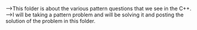 -->This folder is about the various pattern questions that we see in the C++.<br>
-->I will be taking a pattern problem and will be solving it and posting the solution of the problem in this folder.
